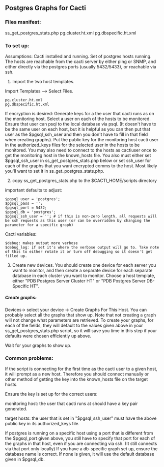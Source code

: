 ## Postgres Graphs for Cacti 

### Files manifest: 

ss_get_postgres_stats.php
pg.cluster.ht.xml
pg.dbspecific.ht.xml

### To set up: 

Assumptions: Cacti installed and running. Set of postgres hosts running. The hosts are reachable from the cacti server by either ping or SNMP, and either directly via the postgres ports (usually 5432/5433), or reachable via ssh.

1. Import the two host templates. 

Import Templates --> Select Files.

    pg.cluster.ht.xml
    pg.dbspecific.ht.xml

If encryption is desired:
Generate keys for a the user that cacti runs as on the monitoring host. Select a user on each of the hosts to be monitored. Ensure that user can psql to the local database via psql.
(It doesn't have to be the same user on each host, but it is helpful as you can then put that user as the $pgsql_ssh_user and then you don't have to fill in that field when creating graphs). Put the public key for the monitoring host cacti user in the authorized_keys files for the selected user in the hosts to be monitored. 
You may also need to connect to the hosts as cactiuser once to get the monitoring host in the known_hosts file.
You also must either set $pgsql_ssh_user in ss_get_postgres_stats.php below or set ssh_user for each of the graphs that you want encrypted comms to the host. Most likely you'll want to set it in ss_get_postgres_stats.php.

2. copy ss_get_postgres_stats.php to the $CACTI_HOME/scripts directory

important defaults to adjust:

    $pgsql_user = 'postgres'; 
    $pgsql_pass = ''; 
    $pgsql_port = 5432; 
    $pgsql_db = 'postgres';
    $pgsql_ssh_user = ''; # if this is non-zero length, all requests will be ssh requests as this user (or can be overridden by changing the parameter for a specific graph)
Cacti variables:

    $debug: makes output more verbose
    $debug_log: if set it's where the verbose output will go to. Take note of this to either rotate it or turn off debugging so it doesn't get filled up.

3. Create new devices. You should create one device for each server you want to monitor, and then create a separate device for each separate database in each cluster you want to monitor.
Choose a host template, either "PDB Postgres Server Cluster HT" or "PDB Postgres Server DB-Specific HT".

##### Create graphs:

Devices-> select your device -> Create Graphs For This Host. You can probably select all the graphs that show up. Note that not creating a graph will not change what parameters are retrieved.
To create your graphs, for each of the fields, they will default to the values given above in your ss_get_postgres_stats.php script, so it will save you time in this step if your defaults were chosen efficiently up above.

Wait for your graphs to show up.

### Common problems: 

If the script is connecting for the first time as the cacti user to a given host, it will prompt as a new host. Therefore you should connect manually or other method of getting the key into the known_hosts file on the target hosts.

Ensure the key is set up for the correct users: 

monitoring host: the user that cacti runs at should have a key pair generated.

target hosts: the user that is set in "$pgsql_ssh_user" must have the above public key in its authorized_keys file.

If postgres is running on a specific host using a port that is different from the $pgsql_port given above, you still have to specify that port for each of the graphs in that host, even if you are connecting via ssh. (It still connects via that port only locally)
If you have a db-specific graph set up, ensure the database name is correct. If none is given, it will use the default database given in $pgsql_db.
